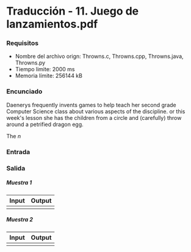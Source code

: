# Traducción - 11. Juego de lanzamientos.pdf

### Requisitos
- Nombre del archivo orign: Throwns.c, Throwns.cpp, Throwns.java, Throwns.py
- Tiempo limite: 2000 ms
- Memoria límite: 256144 kB

### Encunciado
Daenerys frequently invents games to help teach her second grade Computer Science class about various aspects of the discipline.
or this week's lesson she has the children from a circle and (carefully) throw around a petrified dragon egg.

The *n* 

### Entrada


### Salida

##### Muestra 1
| Input | Output |
| ----- | ------ |
|  |  |


##### Muestra 2
| Input | Output |
| ----- | ------ |
|  |  |

